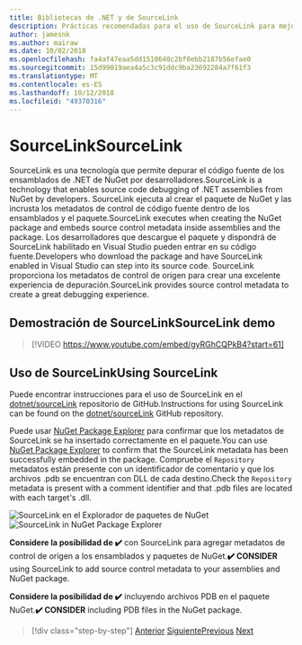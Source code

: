 ```yaml
---
title: Bibliotecas de .NET y de SourceLink
description: Prácticas recomendadas para el uso de SourceLink para mejorar la depuración para bibliotecas de. NET.
author: jamesnk
ms.author: mairaw
ms.date: 10/02/2018
ms.openlocfilehash: fa4af47eaa5dd1510640c2bf0ebb2187b56efae0
ms.sourcegitcommit: 15d99019aea4a5c3c91ddc9ba23692284a7f61f3
ms.translationtype: MT
ms.contentlocale: es-ES
ms.lasthandoff: 10/12/2018
ms.locfileid: "49370316"
---
```

# <a name="sourcelink"></a><span data-ttu-id="2490a-103">SourceLink</span><span class="sxs-lookup"><span data-stu-id="2490a-103">SourceLink</span></span>

<span data-ttu-id="2490a-104">SourceLink es una tecnología que permite depurar el código fuente de los ensamblados de .NET de NuGet por desarrolladores.</span><span class="sxs-lookup"><span data-stu-id="2490a-104">SourceLink is a technology that enables source code debugging of .NET assemblies from NuGet by developers.</span></span> <span data-ttu-id="2490a-105">SourceLink ejecuta al crear el paquete de NuGet y las incrusta los metadatos de control de código fuente dentro de los ensamblados y el paquete.</span><span class="sxs-lookup"><span data-stu-id="2490a-105">SourceLink executes when creating the NuGet package and embeds source control metadata inside assemblies and the package.</span></span> <span data-ttu-id="2490a-106">Los desarrolladores que descargue el paquete y dispondrá de SourceLink habilitado en Visual Studio pueden entrar en su código fuente.</span><span class="sxs-lookup"><span data-stu-id="2490a-106">Developers who download the package and have SourceLink enabled in Visual Studio can step into its source code.</span></span> <span data-ttu-id="2490a-107">SourceLink proporciona los metadatos de control de origen para crear una excelente experiencia de depuración.</span><span class="sxs-lookup"><span data-stu-id="2490a-107">SourceLink provides source control metadata to create a great debugging experience.</span></span>

## <a name="sourcelink-demo"></a><span data-ttu-id="2490a-108">Demostración de SourceLink</span><span class="sxs-lookup"><span data-stu-id="2490a-108">SourceLink demo</span></span>

> [!VIDEO https://www.youtube.com/embed/gyRGhCQPkB4?start=61]

## <a name="using-sourcelink"></a><span data-ttu-id="2490a-109">Uso de SourceLink</span><span class="sxs-lookup"><span data-stu-id="2490a-109">Using SourceLink</span></span>

<span data-ttu-id="2490a-110">Puede encontrar instrucciones para el uso de SourceLink en el [dotnet/sourceLink](https://github.com/dotnet/sourcelink/blob/master/README.md) repositorio de GitHub.</span><span class="sxs-lookup"><span data-stu-id="2490a-110">Instructions for using SourceLink can be found on the [dotnet/sourceLink](https://github.com/dotnet/sourcelink/blob/master/README.md) GitHub repository.</span></span>

<span data-ttu-id="2490a-111">Puede usar [NuGet Package Explorer](https://github.com/NuGetPackageExplorer/NuGetPackageExplorer) para confirmar que los metadatos de SourceLink se ha insertado correctamente en el paquete.</span><span class="sxs-lookup"><span data-stu-id="2490a-111">You can use [NuGet Package Explorer](https://github.com/NuGetPackageExplorer/NuGetPackageExplorer) to confirm that the SourceLink metadata has been successfully embedded in the package.</span></span> <span data-ttu-id="2490a-112">Compruebe el `Repository` metadatos están presente con un identificador de comentario y que los archivos .pdb se encuentran con DLL de cada destino.</span><span class="sxs-lookup"><span data-stu-id="2490a-112">Check the `Repository` metadata is present with a comment identifier and that .pdb files are located with each target's .dll.</span></span>

<span data-ttu-id="2490a-113">![SourceLink en el Explorador de paquetes de NuGet](./media/sourcelink/nuget-package-explorer-sourcelink.png "SourceLink en el Explorador de paquetes de NuGet")</span><span class="sxs-lookup"><span data-stu-id="2490a-113">![SourceLink in NuGet Package Explorer](./media/sourcelink/nuget-package-explorer-sourcelink.png "SourceLink in NuGet Package Explorer")</span></span>

<span data-ttu-id="2490a-114">**Considere la posibilidad de ✔️** con SourceLink para agregar metadatos de control de origen a los ensamblados y paquetes de NuGet.</span><span class="sxs-lookup"><span data-stu-id="2490a-114">**✔️ CONSIDER** using SourceLink to add source control metadata to your assemblies and NuGet package.</span></span>

<span data-ttu-id="2490a-115">**Considere la posibilidad de ✔️** incluyendo archivos PDB en el paquete NuGet.</span><span class="sxs-lookup"><span data-stu-id="2490a-115">**✔️ CONSIDER** including PDB files in the NuGet package.</span></span>

>[!div class="step-by-step"]
<span data-ttu-id="2490a-116">[Anterior](./dependencies.md)
[Siguiente](./publish-nuget-package.md)</span><span class="sxs-lookup"><span data-stu-id="2490a-116">[Previous](./dependencies.md)
[Next](./publish-nuget-package.md)</span></span>
